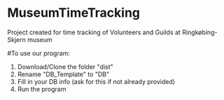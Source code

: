 # MuseumTimeTracking
Project created for time tracking of Volunteers and Guilds at Ringkøbing-Skjern museum

#To use our program:

1. Download/Clone the folder "dist"
2. Rename "DB_Template" to "DB"
3. Fill in your DB info (ask for this if not already provided)
4. Run the program
